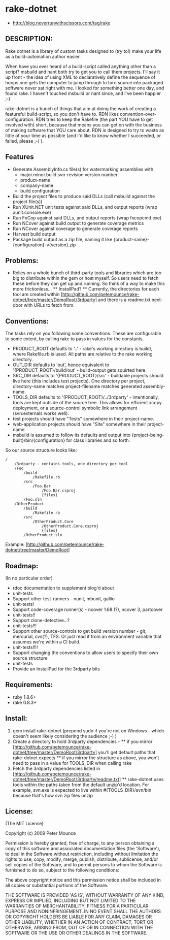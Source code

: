 # rake-dotnet

* http://blog.neverrunwithscissors.com/tag/rake

## DESCRIPTION:

Rake dotnet is a library of custom tasks designed to (try to!) make your life as a build-automation author easier.

When have you ever heard of a build-script called anything other than a script?  msbuild and nant both try to get you to call them projects.  I'll say it up front - the idea of using XML to declaratively define the sequence of hoops one gets the computer to jump through to turn source into packaged software never sat right with me.  I looked for something better one day, and found rake.  I haven't touched msbuild or nant since, and I've been happier ;-)

rake-dotnet is a bunch of things that aim at doing the work of creating a featureful build-script, so you don't have to.  RDN likes convention-over-configuration.  RDN tries to keep the Rakefile (the part YOU have to get involved with) short, because that means you can get on with the business of making software that YOU care about.  RDN is designed to try to waste as little of your time as possible (and I'd like to know whether I succeeded, or failed, please ;-) ).

## Features

* Generate AssemblyInfo.cs file(s) for watermarking assemblies with:
	* major.minor.build.svn-revision version number
	* product-name
	* company-name
	* build configuration
* Build the project files to produce said DLLs (call msbuild against the project file(s))
* Run XUnit.NET unit tests against said DLLs, and output reports (wrap xunit.console.exe)
* Run FxCop against said DLLs, and output reports (wrap fxcopcmd.exe)
* Run NCover against build output to generate coverage metrics
* Run NCover against coverage to generate coverage reports
* Harvest build output
* Package build output as a zip file, naming it like {product-name}-{configuration}-v{version}.zip

## Problems:

* Relies on a whole bunch of third-party tools and libraries which are too big to distribute within the gem or host myself.  So users need to fetch these before they can get up and running.  So think of a way to make this more frictionless...
** InstallPad?
** Currently, the directories for each tool are created within [http://github.com/petemounce/rake-dotnet/tree/master/DemoRoot/3rdparty] and there is a readme.txt next-door with URLs to fetch from.

## Conventions:

The tasks rely on you following some conventions.  These are configurable to some extent, by calling rake to pass in values for the constants.

* PRODUCT_ROOT defaults to '..' - rake's working directory is build/, where Rakefile.rb is used.  All paths are relative to the rake working directory.
* OUT_DIR defaults to 'out', hence equivalent to '{PRODUCT_ROOT}/build/out' - build-output gets squirted here.
* SRC_DIR defaults to '{PRODUCT_ROOT}/src' -  buildable projects should live here (this includes test projects).  One directory per project, directory-name matches project-filename matches generated assembly-name. 
* TOOLS_DIR defaults to '{PRODUCT_ROOT}/../3rdparty' - intentionally, tools are kept outside of the source tree.  This allows for efficient xcopy deployment, or a source-control symbolic link arrangement (svn:externals works well).
* test projects should have "Tests" somewhere in their project-name.
* web-application projects should have "Site" somewhere in their project-name.
* msbuild is assumed to follow its defaults and output into {project-being-built}/bin/{configuration} for class libraries and so forth.

So our source structure looks like:
	
	/
		/3rdparty - contains tools, one directory per tool
		/Foo
			/build
				/Rakefile.rb
			/src
				/Foo.Bar
					/Foo.Bar.csproj
					{files}
			/Foo.sln
		/OtherProduct
			/build
				/Rakefile.rb
			/src
				/OtherProduct.Core
					/OtherProduct.Core.csproj
					{files}
			/OtherProduct.sln

Example: [http://github.com/petemounce/rake-dotnet/tree/master/DemoRoot]

## Roadmap:

(In no particular order)

* rdoc documentation to supplement blog'd about
* unit-tests
* Support other test-runners - nunit, mbunit, gallio
* unit-tests!
* Support code-coverage runner(s) - ncover 1.68 (?), ncover 3, partcover
* unit-tests!!
* Support clone-detective...?
* unit-tests!!!
* Support other source-controls to get build version number - git, mercurial, cvs(?), TFS.  Or just read it from an environment variable that assumes we're within a CI build.
* unit-tests!!!!
* Support changing the conventions to allow users to specify their own source structure
* unit-tests
* Provide an InstallPad for the 3rdparty bits

## Requirements:

* ruby 1.8.6+
* rake 0.8.3+

## Install:

1. gem install rake-dotnet (prepend sudo if you're not on Windows - which doesn't seem likely considering the audience ;-) )
2. Create a directory to hold 3rdparty dependencies - 
** if you mirror [http://github.com/petemounce/rake-dotnet/tree/master/DemoRoot/3rdparty] you'll get default paths that rake-dotnet expects
** if you mirror the structure as above, you won't need to pass in a value for TOOLS_DIR when calling rake
3. Fetch the 3rdparty dependencies listed in [http://github.com/petemounce/rake-dotnet/tree/master/DemoRoot/3rdparty/readme.txt]
** rake-dotnet uses tools within the paths taken from the default unzip'd location.  For example, svn.exe is expected to live within #{TOOLS_DIR}/svn/bin because that's how svn zip files unzip

## License:

(The MIT License)

Copyright (c) 2009 Peter Mounce

Permission is hereby granted, free of charge, to any person obtaining
a copy of this software and associated documentation files (the
'Software'), to deal in the Software without restriction, including
without limitation the rights to use, copy, modify, merge, publish,
distribute, sublicense, and/or sell copies of the Software, and to
permit persons to whom the Software is furnished to do so, subject to
the following conditions:

The above copyright notice and this permission notice shall be
included in all copies or substantial portions of the Software.

THE SOFTWARE IS PROVIDED 'AS IS', WITHOUT WARRANTY OF ANY KIND,
EXPRESS OR IMPLIED, INCLUDING BUT NOT LIMITED TO THE WARRANTIES OF
MERCHANTABILITY, FITNESS FOR A PARTICULAR PURPOSE AND NONINFRINGEMENT.
IN NO EVENT SHALL THE AUTHORS OR COPYRIGHT HOLDERS BE LIABLE FOR ANY
CLAIM, DAMAGES OR OTHER LIABILITY, WHETHER IN AN ACTION OF CONTRACT,
TORT OR OTHERWISE, ARISING FROM, OUT OF OR IN CONNECTION WITH THE
SOFTWARE OR THE USE OR OTHER DEALINGS IN THE SOFTWARE.
